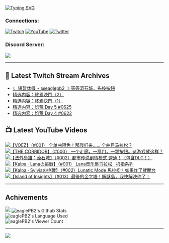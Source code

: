 <!--### Hello people, I'm EaglePB2 - The one who building something for fun 👋
Thank you for standby for this profile.   
The purpose of this profile is coming soon.   
You may come back later, as you wish if this readme.md is updated.   -->

<a href="https://git.io/typing-svg"><img src="https://readme-typing-svg.herokuapp.com?font=Fira+Code&duration=1000&pause=5000&vCenter=true&random=false&width=500&lines=%F0%9F%91%8B+Hello+Everyone%2C+I'm+EaglePB2.;%F0%9F%99%87+Thank+you+for+stopping+by+my+profile.+;%F0%9F%94%AD+%3D%3D%3D%3D+%F0%9F%94%AD;%F0%9F%91%8B+%E4%BD%A0%E5%A5%BD%EF%BC%8C%E6%AD%A1%E8%BF%8E%E4%BE%86%E5%88%B0%E6%88%91%E7%9A%84%E4%BB%A3%E7%A2%BC%E5%BA%AB%E3%80%82;%F0%9F%99%87+%E6%84%9F%E8%AC%9D%E5%89%8D%E4%BE%86%E5%8F%83%E8%A7%80%E5%B0%8F%E5%B1%8B+owo~" alt="Typing SVG" /></a>

### Connections:

[![Twitch](https://img.shields.io/badge/Twitch-9347FF?style=flat-square&logo=twitch&logoColor=white)](https://www.twitch.tv/eaglepb2)
[![YouTube](https://img.shields.io/badge/YouTube-%23FF0000.svg?style=flat-square&logo=YouTube&logoColor=white)](https://www.youtube.com/eaglepb2)
[![Twitter](https://img.shields.io/badge/Twitter-%231DA1F2.svg?style=flat-square&logo=Twitter&logoColor=white)](https://twitter.com/eaglepb2)

### Discord Server:

[![](https://invidget.switchblade.xyz/qKrub9b?theme=dark&language=ch)](https://discord.gg/qKrub9b)

---

## 👾 Latest Twitch Stream Archives
<!-- TWITCH:START -->
- [☾ 短暂休假 ⋆ @eaglepb2 ☽  等等滾石城，先按按鈕](https://www.twitch.tv/videos/2565344073)
- [精选内容：終焉決鬥（2）](https://www.twitch.tv/videos/2400633957)
- [精选内容：終焉決鬥（1）](https://www.twitch.tv/videos/2400633622)
- [精选内容：饥荒 Day 5 #0625](https://www.twitch.tv/videos/1928635454)
- [精选内容：饥荒 Day 4 #0622](https://www.twitch.tv/videos/1924829900)
<!-- TWITCH:END -->



## 📺 Latest YouTube Videos
<!-- YOUTUBE:START -->
<!-- YOUTUBE:END -->

<!-- BEGIN YOUTUBE-CARDS -->
<a href="https://www.youtube.com/watch?v=adG5j4fObas">
  <picture>
    <source media="(prefers-color-scheme: dark)" srcset="https://ytcards.demolab.com/?id=adG5j4fObas&title=%E3%80%90VOEZ%E3%80%91%EF%BC%88%23001%EF%BC%89+%E5%85%A8%E5%8D%95%E6%9B%B2%E9%99%90%E5%85%8D%EF%BC%81%E9%82%A3%E6%88%91%E4%BB%AC%E6%9D%A5%E2%80%A6%E2%80%A6+%E5%85%A8%E6%9B%B2%E7%9B%AE%E9%A9%AC%E6%8B%89%E6%9D%BE%EF%BC%9F&lang=zh&timestamp=1757937615&background_color=%230d1117&title_color=%23ffffff&stats_color=%23dedede&max_title_lines=1&width=250&border_radius=5&duration=0">
    <img src="https://ytcards.demolab.com/?id=adG5j4fObas&title=%E3%80%90VOEZ%E3%80%91%EF%BC%88%23001%EF%BC%89+%E5%85%A8%E5%8D%95%E6%9B%B2%E9%99%90%E5%85%8D%EF%BC%81%E9%82%A3%E6%88%91%E4%BB%AC%E6%9D%A5%E2%80%A6%E2%80%A6+%E5%85%A8%E6%9B%B2%E7%9B%AE%E9%A9%AC%E6%8B%89%E6%9D%BE%EF%BC%9F&lang=zh&timestamp=1757937615&background_color=%23ffffff&title_color=%2324292f&stats_color=%2357606a&max_title_lines=1&width=250&border_radius=5&duration=0" alt="【VOEZ】（#001） 全单曲限免！那我们来…… 全曲目马拉松？" title="【VOEZ】（#001） 全单曲限免！那我们来…… 全曲目马拉松？">
  </picture>
</a>
<a href="https://www.youtube.com/watch?v=4fr-y97u3N0">
  <picture>
    <source media="(prefers-color-scheme: dark)" srcset="https://ytcards.demolab.com/?id=4fr-y97u3N0&title=%E3%80%90THE+CORRIDOR%E3%80%91%EF%BC%88%23000%EF%BC%89+%E4%B8%80%E4%B8%AA%E8%B5%B0%E5%BB%8A%EF%BC%8C%E4%B8%80%E6%89%87%E9%97%A8%EF%BC%8C%E4%B8%80%E9%A2%97%E6%8C%89%E9%92%AE%E3%80%82%E8%BF%99%E6%B8%B8%E6%88%8F%E5%B0%B1%E8%BF%99%E6%A0%B7%EF%BC%9F&lang=zh&timestamp=1757902166&background_color=%230d1117&title_color=%23ffffff&stats_color=%23dedede&max_title_lines=1&width=250&border_radius=5&duration=2217">
    <img src="https://ytcards.demolab.com/?id=4fr-y97u3N0&title=%E3%80%90THE+CORRIDOR%E3%80%91%EF%BC%88%23000%EF%BC%89+%E4%B8%80%E4%B8%AA%E8%B5%B0%E5%BB%8A%EF%BC%8C%E4%B8%80%E6%89%87%E9%97%A8%EF%BC%8C%E4%B8%80%E9%A2%97%E6%8C%89%E9%92%AE%E3%80%82%E8%BF%99%E6%B8%B8%E6%88%8F%E5%B0%B1%E8%BF%99%E6%A0%B7%EF%BC%9F&lang=zh&timestamp=1757902166&background_color=%23ffffff&title_color=%2324292f&stats_color=%2357606a&max_title_lines=1&width=250&border_radius=5&duration=2217" alt="【THE CORRIDOR】（#000） 一个走廊，一扇门，一颗按钮。这游戏就这样？" title="【THE CORRIDOR】（#000） 一个走廊，一扇门，一颗按钮。这游戏就这样？">
  </picture>
</a>
<a href="https://www.youtube.com/watch?v=sfn9jfKVvpQ">
  <picture>
    <source media="(prefers-color-scheme: dark)" srcset="https://ytcards.demolab.com/?id=sfn9jfKVvpQ&title=%E3%80%90%E6%B3%95%E5%A4%96%E6%A2%9F%E9%9B%84%EF%BC%9A%E6%BB%BE%E7%9F%B3%E5%9F%8E%E3%80%91%EF%BC%88%23002%EF%BC%89%E9%83%BD%E5%B8%82%E4%BC%A0%E8%AF%B4%E5%89%A7%E6%83%85%E6%A8%A1%E5%BC%8F+%E9%80%9F%E9%80%9A%EF%BC%81%EF%BC%88%E5%8C%85%E5%90%ABDLC%EF%BC%81%EF%BC%89&lang=zh&timestamp=1757873077&background_color=%230d1117&title_color=%23ffffff&stats_color=%23dedede&max_title_lines=1&width=250&border_radius=5&duration=21003">
    <img src="https://ytcards.demolab.com/?id=sfn9jfKVvpQ&title=%E3%80%90%E6%B3%95%E5%A4%96%E6%A2%9F%E9%9B%84%EF%BC%9A%E6%BB%BE%E7%9F%B3%E5%9F%8E%E3%80%91%EF%BC%88%23002%EF%BC%89%E9%83%BD%E5%B8%82%E4%BC%A0%E8%AF%B4%E5%89%A7%E6%83%85%E6%A8%A1%E5%BC%8F+%E9%80%9F%E9%80%9A%EF%BC%81%EF%BC%88%E5%8C%85%E5%90%ABDLC%EF%BC%81%EF%BC%89&lang=zh&timestamp=1757873077&background_color=%23ffffff&title_color=%2324292f&stats_color=%2357606a&max_title_lines=1&width=250&border_radius=5&duration=21003" alt="【法外梟雄：滾石城】（#002）都市传说剧情模式 速通！（包含DLC！）" title="【法外梟雄：滾石城】（#002）都市传说剧情模式 速通！（包含DLC！）">
  </picture>
</a>
<a href="https://www.youtube.com/watch?v=Z3JzBPDwRYs">
  <picture>
    <source media="(prefers-color-scheme: dark)" srcset="https://ytcards.demolab.com/?id=Z3JzBPDwRYs&title=%E3%80%90Kalpa+%C2%B7+Lana%E3%81%AE%E6%8C%91%E6%88%B0%E3%80%91%EF%BC%88%23001%EF%BC%89+Lana%E9%9F%B3%E4%B9%90%E9%9B%86%E9%A9%AC%E6%8B%89%E6%9D%BE+%C2%B7+%E6%8B%87%E6%8C%87%E7%B3%BB%E5%88%97&lang=zh&timestamp=1756836380&background_color=%230d1117&title_color=%23ffffff&stats_color=%23dedede&max_title_lines=1&width=250&border_radius=5&duration=4432">
    <img src="https://ytcards.demolab.com/?id=Z3JzBPDwRYs&title=%E3%80%90Kalpa+%C2%B7+Lana%E3%81%AE%E6%8C%91%E6%88%B0%E3%80%91%EF%BC%88%23001%EF%BC%89+Lana%E9%9F%B3%E4%B9%90%E9%9B%86%E9%A9%AC%E6%8B%89%E6%9D%BE+%C2%B7+%E6%8B%87%E6%8C%87%E7%B3%BB%E5%88%97&lang=zh&timestamp=1756836380&background_color=%23ffffff&title_color=%2324292f&stats_color=%2357606a&max_title_lines=1&width=250&border_radius=5&duration=4432" alt="【Kalpa · Lanaの挑戰】（#001） Lana音乐集马拉松 · 拇指系列" title="【Kalpa · Lanaの挑戰】（#001） Lana音乐集马拉松 · 拇指系列">
  </picture>
</a>
<a href="https://www.youtube.com/watch?v=YViCeLZOCw8">
  <picture>
    <source media="(prefers-color-scheme: dark)" srcset="https://ytcards.demolab.com/?id=YViCeLZOCw8&title=%E3%80%90Kalpa+%C2%B7+Sylvia%E3%81%AE%E6%8C%91%E6%88%B0%E3%80%91%EF%BC%88%23002%EF%BC%89Lunatic+Mode+%E9%A6%AC%E6%8B%89%E6%9D%BE%EF%BC%81%E5%A6%82%E6%9E%9C%E7%82%B8%E4%BA%86%E5%B0%B1%E9%97%9C%E5%8F%B0&lang=zh&timestamp=1756636462&background_color=%230d1117&title_color=%23ffffff&stats_color=%23dedede&max_title_lines=1&width=250&border_radius=5&duration=11340">
    <img src="https://ytcards.demolab.com/?id=YViCeLZOCw8&title=%E3%80%90Kalpa+%C2%B7+Sylvia%E3%81%AE%E6%8C%91%E6%88%B0%E3%80%91%EF%BC%88%23002%EF%BC%89Lunatic+Mode+%E9%A6%AC%E6%8B%89%E6%9D%BE%EF%BC%81%E5%A6%82%E6%9E%9C%E7%82%B8%E4%BA%86%E5%B0%B1%E9%97%9C%E5%8F%B0&lang=zh&timestamp=1756636462&background_color=%23ffffff&title_color=%2324292f&stats_color=%2357606a&max_title_lines=1&width=250&border_radius=5&duration=11340" alt="【Kalpa · Sylviaの挑戰】（#002）Lunatic Mode 馬拉松！如果炸了就關台" title="【Kalpa · Sylviaの挑戰】（#002）Lunatic Mode 馬拉松！如果炸了就關台">
  </picture>
</a>
<a href="https://www.youtube.com/watch?v=2POf6UDWvWk">
  <picture>
    <source media="(prefers-color-scheme: dark)" srcset="https://ytcards.demolab.com/?id=2POf6UDWvWk&title=%E3%80%90Island+of+Insights%E3%80%91%EF%BC%88%23013%EF%BC%89%E6%9C%80%E5%BE%8C%E7%9A%84%E9%87%91%E5%AD%97%E5%A1%94%EF%BC%81%E8%A7%A3%E8%AC%8E%E5%B3%B6%EF%BC%8C%E6%88%91%E5%BF%AB%E8%A7%A3%E6%B1%BA%E4%BD%A0%E4%BA%86%EF%BC%81&lang=zh&timestamp=1754635164&background_color=%230d1117&title_color=%23ffffff&stats_color=%23dedede&max_title_lines=1&width=250&border_radius=5&duration=24601">
    <img src="https://ytcards.demolab.com/?id=2POf6UDWvWk&title=%E3%80%90Island+of+Insights%E3%80%91%EF%BC%88%23013%EF%BC%89%E6%9C%80%E5%BE%8C%E7%9A%84%E9%87%91%E5%AD%97%E5%A1%94%EF%BC%81%E8%A7%A3%E8%AC%8E%E5%B3%B6%EF%BC%8C%E6%88%91%E5%BF%AB%E8%A7%A3%E6%B1%BA%E4%BD%A0%E4%BA%86%EF%BC%81&lang=zh&timestamp=1754635164&background_color=%23ffffff&title_color=%2324292f&stats_color=%2357606a&max_title_lines=1&width=250&border_radius=5&duration=24601" alt="【Island of Insights】（#013）最後的金字塔！解謎島，我快解決你了！" title="【Island of Insights】（#013）最後的金字塔！解謎島，我快解決你了！">
  </picture>
</a>
<!-- END YOUTUBE-CARDS -->

---

## Achivements
[![](https://github-profile-trophy.vercel.app/?username=eaglepb2&theme=monokai&no-bg=true&&title=Repositories,Issues,Commit,MultiLanguage)](https://github.com/anuraghazra/github-readme-stats)
<img align="center" alt="eaglePB2's Github Stats" src="https://github-readme-stats.vercel.app/api?username=eaglePB2&show_icons=true&hide_border=true&theme=merko" />
<br>
<img align="center" alt="eaglePB2's Language Used" src="https://github-readme-stats.vercel.app/api/top-langs/?username=eaglePB2&show_icons=true&hide_border=true&theme=merko&layout=compact&langs_count=8" />
<br>
<img align="center" alt="eaglePB2's Viewer Count" src="https://visitcount.itsvg.in/api?id=eaglepb2&label=Profile%20Views&color=3&icon=5&pretty=true" />

<hr>

<!-- RANDOMQUOTE:START -->
![](https://quotes-github-readme.vercel.app/api?type=horizontal&theme=merko)
<!-- RANDOMQUOTE:END -->


<!--
       _____   _   _   _____       _____   _   _   ____   
      |_   _| | | | | |  ___|     |  ___| | \ | | |  _  \  
        | |   | |_| | | |___      | |___  |  \| | | | | | 
        | |   |  _  | |  ___|     |  ___| |     | | | | | 
        | |   | | | | | |___      | |___  | |\  | | |_| | 
        |_|   |_| |_| |_____|     |_____| |_| \_| |____ / 
      
-->
